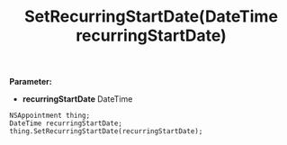 ﻿---
uid: crmscript_ref_NSAppointment_SetRecurringStartDate
title: SetRecurringStartDate(DateTime recurringStartDate)
intellisense: NSAppointment.SetRecurringStartDate
keywords: NSAppointment, GetRecurringStartDate
so.topic: reference
---



**Parameter:** 
 - **recurringStartDate** DateTime

```crmscript
NSAppointment thing;
DateTime recurringStartDate;
thing.SetRecurringStartDate(recurringStartDate);
```

